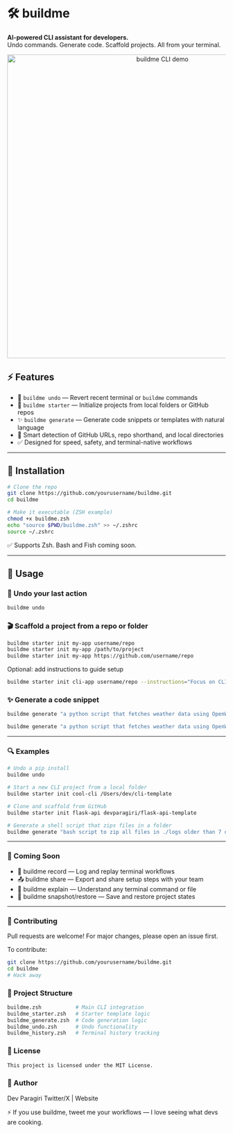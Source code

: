 # 🛠️ buildme

**AI-powered CLI assistant for developers.**  
Undo commands. Generate code. Scaffold projects. All from your terminal.

<!-- GIF Preview -->
<p align="center">
  <img src="docs/buildme-demo.gif" alt="buildme CLI demo" width="700"/>
</p>

## ⚡️ Features

- 🔁 `buildme undo` — Revert recent terminal or `buildme` commands
- 🚀 `buildme starter` — Initialize projects from local folders or GitHub repos
- ✨ `buildme generate` — Generate code snippets or templates with natural language
- 🧠 Smart detection of GitHub URLs, repo shorthand, and local directories
- ✅ Designed for speed, safety, and terminal-native workflows

---

## 🔧 Installation

```bash
# Clone the repo
git clone https://github.com/yourusername/buildme.git
cd buildme

# Make it executable (ZSH example)
chmod +x buildme.zsh
echo "source $PWD/buildme.zsh" >> ~/.zshrc
source ~/.zshrc
```
✅ Supports Zsh. Bash and Fish coming soon.

---

## 🚀 Usage

### 🧠 Undo your last action

```bash
buildme undo
```

### 🎬 Scaffold a project from a repo or folder
```bash
buildme starter init my-app username/repo
buildme starter init my-app /path/to/project
buildme starter init my-app https://github.com/username/repo
```

Optional: add instructions to guide setup
```bash
buildme starter init cli-app username/repo --instructions="Focus on CLI structure only"
```
### ✨ Generate a code snippet
```bash
buildme generate "a python script that fetches weather data using OpenWeatherMap API"

buildme generate "a python script that fetches weather data using OpenWeatherMap API"
```
---

### 🔍 Examples

```bash
# Undo a pip install
buildme undo

# Start a new CLI project from a local folder
buildme starter init cool-cli /Users/dev/cli-template

# Clone and scaffold from GitHub
buildme starter init flask-api devparagiri/flask-api-template

# Generate a shell script that zips files in a folder
buildme generate "bash script to zip all files in ./logs older than 7 days"

```
---

### 🔮 Coming Soon
- 🎥 buildme record — Log and replay terminal workflows
- 📤 buildme share — Export and share setup steps with your team
- 🧠 buildme explain — Understand any terminal command or file
- 💾 buildme snapshot/restore — Save and restore project states
---

### 🤝 Contributing
Pull requests are welcome! For major changes, please open an issue first.

To contribute:  
```bash
git clone https://github.com/yourusername/buildme.git
cd buildme
# Hack away
```

### 📂 Project Structure
```bash
buildme.zsh           # Main CLI integration
buildme_starter.zsh   # Starter template logic
buildme_generate.zsh  # Code generation logic
buildme_undo.zsh      # Undo functionality
buildme_history.zsh   # Terminal history tracking
```

### 📜 License
```bash
This project is licensed under the MIT License.
```

### 📣 Author

Dev Paragiri
Twitter/X | Website

⚡ If you use buildme, tweet me your workflows — I love seeing what devs are cooking.

